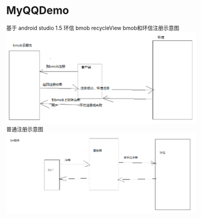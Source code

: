 # MyQQDemo
基于 android studio 1.5 环信 bmob recycleView
bmob和环信注册示意图
![image](https://github.com/xqgdmg/MyQQDemo/raw/master/img/a.png)
普通注册示意图
![image](https://github.com/xqgdmg/MyQQDemo/raw/master/img/b.png)
